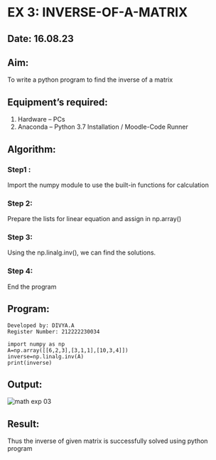 # EX 3: INVERSE-OF-A-MATRIX
## Date: 16.08.23
## Aim:
To write a python program to find the inverse of a matrix
## Equipment’s required:
1. 	Hardware – PCs
2. 	Anaconda – Python 3.7 Installation / Moodle-Code Runner
## Algorithm:
### Step1 : 
Import the numpy module to use the built-in functions for calculation
### Step 2: 
Prepare the lists for linear equation and assign in np.array()
### Step 3:
Using the np.linalg.inv(), we can find the solutions.
### Step 4: 
End the program
## Program:
```
Developed by: DIVYA.A
Register Number: 212222230034

import numpy as np
A=np.array([[6,2,3],[3,1,1],[10,3,4]])
inverse=np.linalg.inv(A)
print(inverse)
```
## Output:
![math exp 03](https://github.com/Divya110205/INVERSE-OF-A-MATRIX/assets/119404855/f306a87a-8817-4294-89de-ce8e5623a040)

## Result:
Thus the inverse of given matrix is successfully solved using python program

